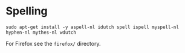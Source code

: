 # Spelling

    sudo apt-get install -y aspell-nl idutch spell ispell myspell-nl hyphen-nl mythes-nl wdutch

For Firefox see the `firefox/` directory.
